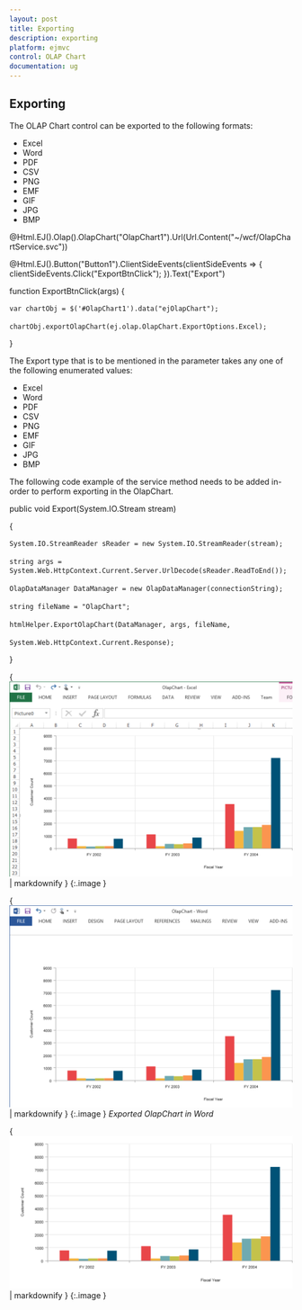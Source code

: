 ```yaml
---
layout: post
title: Exporting
description: exporting
platform: ejmvc
control: OLAP Chart
documentation: ug
---
```


## Exporting

The OLAP Chart control can be exported to the following formats:

* Excel
* Word
* PDF
* CSV
* PNG
* EMF
* GIF
* JPG
* BMP



@Html.EJ().Olap().OlapChart("OlapChart1").Url(Url.Content("~/wcf/OlapChartService.svc"))

@Html.EJ().Button("Button1").ClientSideEvents(clientSideEvents => { clientSideEvents.Click("ExportBtnClick"); }).Text("Export")



function ExportBtnClick(args) {

    var chartObj = $('#OlapChart1').data("ejOlapChart");

    chartObj.exportOlapChart(ej.olap.OlapChart.ExportOptions.Excel);   

}



The Export type that is to be mentioned in the parameter takes any one of the following enumerated values:

* Excel
* Word
* PDF
* CSV
* PNG
* EMF
* GIF
* JPG
* BMP

The following code example of the service method needs to be added in-order to perform exporting in the OlapChart.

public void Export(System.IO.Stream stream)

{

    System.IO.StreamReader sReader = new System.IO.StreamReader(stream);

    string args = System.Web.HttpContext.Current.Server.UrlDecode(sReader.ReadToEnd());

    OlapDataManager DataManager = new OlapDataManager(connectionString);

    string fileName = "OlapChart";

    htmlHelper.ExportOlapChart(DataManager, args, fileName,

    System.Web.HttpContext.Current.Response);

}



{ ![C:/Users/Narendhran Muthuvel/Desktop/Exported Screenshots/OlapChartExcelJS.png](Exporting_images/Exporting_img1.png) | markdownify }
{:.image }




{ ![C:/Users/Narendhran Muthuvel/Desktop/Exported Screenshots/OlapChartWordJS.png](Exporting_images/Exporting_img2.png) | markdownify }
{:.image }
_Exported OlapChart in Word_



{ ![C:/Users/Narendhran Muthuvel/Desktop/Exported Screenshots/OlapChartImageJS.png](Exporting_images/Exporting_img3.png) | markdownify }
{:.image }






